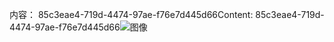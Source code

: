 <span data-ttu-id="e5c79-101">内容： 85c3eae4-719d-4474-97ae-f76e7d445d66</span><span class="sxs-lookup"><span data-stu-id="e5c79-101">Content: 85c3eae4-719d-4474-97ae-f76e7d445d66</span></span>![图像](560ce7f4-5875-4c30-817f-4f30f101ea54.png)
